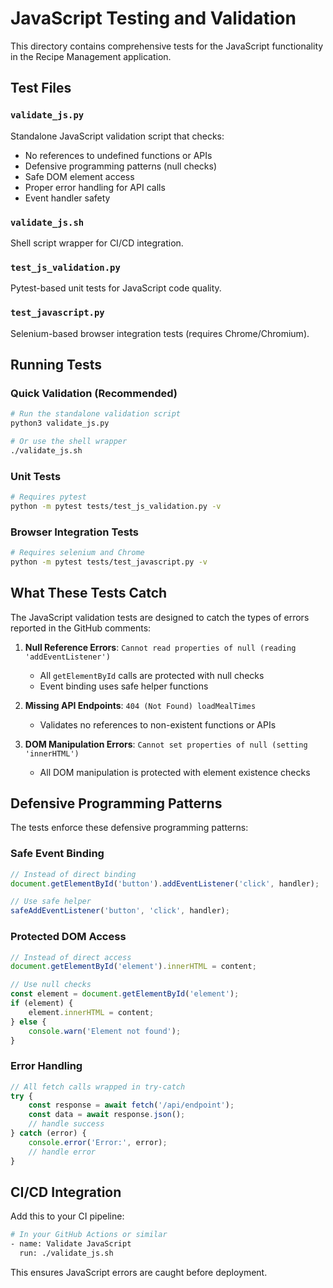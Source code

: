 # JavaScript Testing and Validation

This directory contains comprehensive tests for the JavaScript functionality in the Recipe Management application.

## Test Files

### `validate_js.py`
Standalone JavaScript validation script that checks:
- No references to undefined functions or APIs
- Defensive programming patterns (null checks)
- Safe DOM element access
- Proper error handling for API calls
- Event handler safety

### `validate_js.sh` 
Shell script wrapper for CI/CD integration.

### `test_js_validation.py`
Pytest-based unit tests for JavaScript code quality.

### `test_javascript.py`
Selenium-based browser integration tests (requires Chrome/Chromium).

## Running Tests

### Quick Validation (Recommended)
```bash
# Run the standalone validation script
python3 validate_js.py

# Or use the shell wrapper
./validate_js.sh
```

### Unit Tests
```bash
# Requires pytest
python -m pytest tests/test_js_validation.py -v
```

### Browser Integration Tests
```bash
# Requires selenium and Chrome
python -m pytest tests/test_javascript.py -v
```

## What These Tests Catch

The JavaScript validation tests are designed to catch the types of errors reported in the GitHub comments:

1. **Null Reference Errors**: `Cannot read properties of null (reading 'addEventListener')`
   - All `getElementById` calls are protected with null checks
   - Event binding uses safe helper functions

2. **Missing API Endpoints**: `404 (Not Found) loadMealTimes`
   - Validates no references to non-existent functions or APIs

3. **DOM Manipulation Errors**: `Cannot set properties of null (setting 'innerHTML')`
   - All DOM manipulation is protected with element existence checks

## Defensive Programming Patterns

The tests enforce these defensive programming patterns:

### Safe Event Binding
```javascript
// Instead of direct binding
document.getElementById('button').addEventListener('click', handler);

// Use safe helper
safeAddEventListener('button', 'click', handler);
```

### Protected DOM Access
```javascript
// Instead of direct access
document.getElementById('element').innerHTML = content;

// Use null checks
const element = document.getElementById('element');
if (element) {
    element.innerHTML = content;
} else {
    console.warn('Element not found');
}
```

### Error Handling
```javascript
// All fetch calls wrapped in try-catch
try {
    const response = await fetch('/api/endpoint');
    const data = await response.json();
    // handle success
} catch (error) {
    console.error('Error:', error);
    // handle error
}
```

## CI/CD Integration

Add this to your CI pipeline:
```bash
# In your GitHub Actions or similar
- name: Validate JavaScript
  run: ./validate_js.sh
```

This ensures JavaScript errors are caught before deployment.